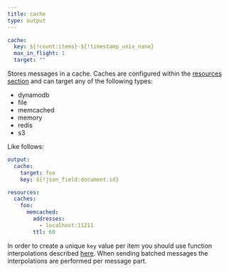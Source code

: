 ```yaml
---
title: cache
type: output
---
```


```yaml
cache:
  key: ${!count:items}-${!timestamp_unix_nano}
  max_in_flight: 1
  target: ""
```

Stores messages in a cache. Caches are configured within the
[resources section](../caches/README.md) and can target any of the following
types:

- dynamodb
- file
- memcached
- memory
- redis
- s3

Like follows:

``` yaml
output:
  cache:
    target: foo
    key: ${!json_field:document.id}

resources:
  caches:
    foo:
      memcached:
        addresses:
          - localhost:11211
        ttl: 60
```

In order to create a unique `key` value per item you should use
function interpolations described [here](../config_interpolation.md#functions).
When sending batched messages the interpolations are performed per message part.

